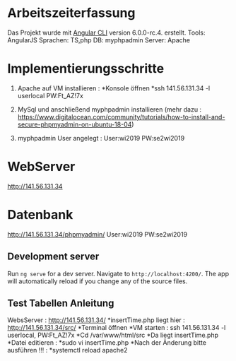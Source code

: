 # Arbeitszeiterfassung
Das Projekt wurde mit  [Angular CLI](https://github.com/angular/angular-cli) version 6.0.0-rc.4. erstellt.
Tools:
AngularJS
Sprachen: TS,php
DB: myphpadmin
Server: Apache

# Implementierungsschritte 
1. Apache auf VM installieren : 
 *Konsole öffnen 
 *ssh 141.56.131.34 -l userlocal
  PW:Ft_AZ!7x
2. MySql und anschließend myphpadmin installieren (mehr dazu : https://www.digitalocean.com/community/tutorials/how-to-install-and-secure-phpmyadmin-on-ubuntu-18-04)

3. myphpadmin User angelegt : 
      User:wi2019
      PW:se2wi2019



# WebServer
http://141.56.131.34

# Datenbank
http://141.56.131.34/phpmyadmin/
 User:wi2019
 PW:se2wi2019
 

## Development server

Run `ng serve` for a dev server. Navigate to `http://localhost:4200/`. The app will automatically reload if you change any of the source files.


## Test Tabellen Anleitung 
WebsServer :
http://141.56.131.34/
*insertTime.php liegt hier :
http://141.56.131.34/src/
*Terminal öffnen
*VM starten : 
ssh 141.56.131.34 -l userlocal,
PW:Ft_AZ!7x
*Cd /var/www/html/src
*Da liegt insertTime.php
*Datei editieren : 
*sudo vi insertTime.php
*Nach der Änderung bitte ausführen !!! :
*systemctl reload apache2


